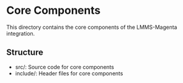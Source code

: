 # Core Components

This directory contains the core components of the LMMS-Magenta integration.

## Structure

- src/: Source code for core components
- include/: Header files for core components

